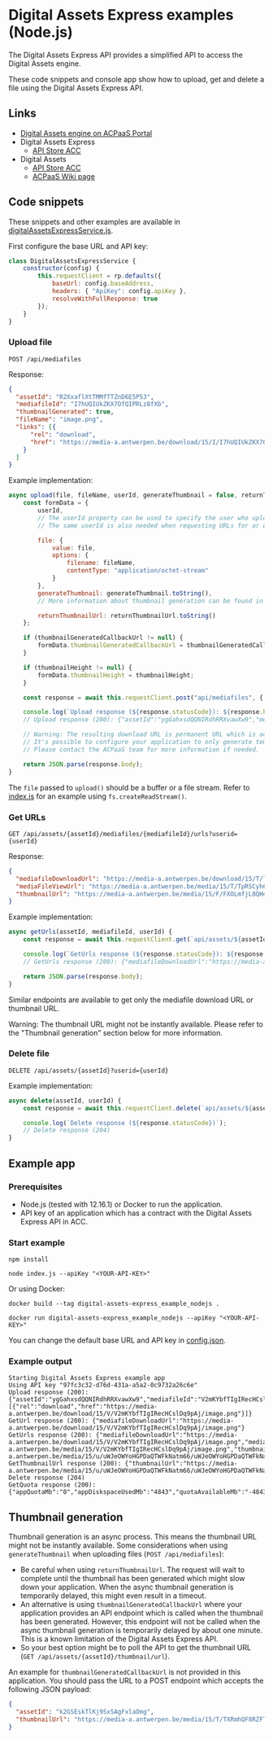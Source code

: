# Digital Assets Express examples (Node.js)

The Digital Assets Express API provides a simplified API to access the Digital Assets engine.

These code snippets and console app show how to upload, get and delete a file using the Digital Assets Express API.

## Links

- [Digital Assets engine on ACPaaS Portal](https://acpaas.digipolis.be/nl/product/digital-assets-engine)
- Digital Assets Express
  - [API Store ACC](https://api-store-a.antwerpen.be/#/org/acpaas/api/digitalassetsexpress/v1/documentation)
- Digital Assets
  - [API Store ACC](https://api-store-a.antwerpen.be/#/org/inuits/api/assets/v1/documentation)
  - [ACPaaS Wiki page](https://wiki.antwerpen.be/ACPAAS/index.php/Digital_Asset_express_engine)

## Code snippets

These snippets and other examples are available in [digitalAssetsExpressService.js](digitalAssetsExpressService.js).

First configure the base URL and API key:

```js
class DigitalAssetsExpressService {
    constructor(config) {
        this.requestClient = rp.defaults({
            baseUrl: config.baseAddress,
            headers: { "ApiKey": config.apiKey },
            resolveWithFullResponse: true
        });
    }
}
```

### Upload file

`POST /api/mediafiles`

Response:

```json
{
  "assetId": "R2XxaflXtTMMfTTZnD6E5P53",
  "mediafileId": "I7hUQIUkZKX7OfQIPRLz8fXb",
  "thumbnailGenerated": true,
  "fileName": "image.png",
  "links": [{
      "rel": "download",
      "href": "https://media-a.antwerpen.be/download/15/I/I7hUQIUkZKX7OfQIPRLz8fXb/image.png"
    }
  ]
}
```

Example implementation:

```js
async upload(file, fileName, userId, generateThumbnail = false, returnThumbnailUrl = false, thumbnailGeneratedCallbackUrl = null, thumbnailHeight = null) {
    const formData = {
        userId,
        // The userId property can be used to specify the user who uploaded the file
        // The same userId is also needed when requesting URLs for or deleting an uploaded file

        file: {
            value: file,
            options: {
                filename: fileName,
                contentType: "application/octet-stream"
            }
        },
        generateThumbnail: generateThumbnail.toString(),
        // More information about thumbnail generation can be found in the README

        returnThumbnailUrl: returnThumbnailUrl.toString()
    };

    if (thumbnailGeneratedCallbackUrl != null) {
        formData.thumbnailGeneratedCallbackUrl = thumbnailGeneratedCallbackUrl;
    }

    if (thumbnailHeight != null) {
        formData.thumbnailHeight = thumbnailHeight;
    }

    const response = await this.requestClient.post("api/mediafiles", { formData });

    console.log(`Upload response (${response.statusCode}): ${response.body}`);
    // Upload response (200): {"assetId":"ygGahxsdQQNIRdhRRXvawXw9","mediafileId":"V2mKYbfTIgIRecHCslDq9pAj","thumbnailGenerated":true,"fileName":"image.png","links":[{"rel":"download","href":"https://media-a.antwerpen.be/download/15/V/V2mKYbfTIgIRecHCslDq9pAj/image.png"}]}

    // Warning: The resulting download URL is permanent URL which is accessible by anyone. It might be necessary to conceal this URL from end users, depending on your use case.
    // It's possible to configure your application to only generate temporary URLs, or to setup Access Control Lists for your files using the Digital Assets API (not available through Digital Assets Express).
    // Please contact the ACPaaS team for more information if needed.

    return JSON.parse(response.body);
}
```

The `file` passed to `upload()` should be a buffer or a file stream. Refer to [index.js](index.js) for an example using `fs.createReadStream()`.

### Get URLs

`GET /api/assets/{assetId}/mediafiles/{mediafileId}/urls?userid={userId}`

Response:

```json
{
  "mediafileDownloadUrl": "https://media-a.antwerpen.be/download/15/T/TpRSCyh6e3YujJsSlhZK0F2K/image.png",
  "mediaFileViewUrl": "https://media-a.antwerpen.be/media/15/T/TpRSCyh6e3YujJsSlhZK0F2K/image.png",
  "thumbnailUrl": "https://media-a.antwerpen.be/media/15/F/FXOLmfjL8QHdlJCuHG5tFQvJ/FXOLmfjL8QHdlJCuHG5tFQvJ.jpg"
}
```

Example implementation:

```js
async getUrls(assetId, mediafileId, userId) {
    const response = await this.requestClient.get(`api/assets/${assetId}/mediafiles/${mediafileId}/urls?userid=${userId}`);

    console.log(`GetUrls response (${response.statusCode}): ${response.body}`);
    // GetUrls response (200): {"mediafileDownloadUrl":"https://media-a.antwerpen.be/download/15/V/V2mKYbfTIgIRecHCslDq9pAj/image.png","mediaFileViewUrl":"https://media-a.antwerpen.be/media/15/V/V2mKYbfTIgIRecHCslDq9pAj/image.png","thumbnailUrl":"https://media-a.antwerpen.be/media/15/u/uWJeOWYoHGPDaQTWFkNatm66/uWJeOWYoHGPDaQTWFkNatm66.jpg"}

    return JSON.parse(response.body);
}
```

Similar endpoints are available to get only the mediafile download URL or thumbnail URL.

Warning: The thumbnail URL might not be instantly available. Please refer to the "Thumbnail generation" section below for more information.

### Delete file

`DELETE /api/assets/{assetId}?userid={userId}`

Example implementation:

```js
async delete(assetId, userId) {
    const response = await this.requestClient.delete(`api/assets/${assetId}?userid=${userId}`);

    console.log(`Delete response (${response.statusCode})`);
    // Delete response (204)
}
```

## Example app

### Prerequisites

- Node.js (tested with 12.16.1) or Docker to run the application.
- API key of an application which has a contract with the Digital Assets Express API in ACC.

### Start example

```
npm install

node index.js --apiKey "<YOUR-API-KEY>"
```

Or using Docker:

```
docker build --tag digital-assets-express_example_nodejs .

docker run digital-assets-express_example_nodejs --apiKey "<YOUR-API-KEY>"
```

You can change the default base URL and API key in [config.json](config.json).

### Example output

```
Starting Digital Assets Express example app
Using API key "97fc3c32-d76d-431a-a5a2-0c9732a26c6e"
Upload response (200): {"assetId":"ygGahxsdQQNIRdhRRXvawXw9","mediafileId":"V2mKYbfTIgIRecHCslDq9pAj","thumbnailGenerated":true,"fileName":"image.png","links":[{"rel":"download","href":"https://media-a.antwerpen.be/download/15/V/V2mKYbfTIgIRecHCslDq9pAj/image.png"}]}
GetUrl response (200): {"mediafileDownloadUrl":"https://media-a.antwerpen.be/download/15/V/V2mKYbfTIgIRecHCslDq9pAj/image.png"}
GetUrls response (200): {"mediafileDownloadUrl":"https://media-a.antwerpen.be/download/15/V/V2mKYbfTIgIRecHCslDq9pAj/image.png","mediaFileViewUrl":"https://media-a.antwerpen.be/media/15/V/V2mKYbfTIgIRecHCslDq9pAj/image.png","thumbnailUrl":"https://media-a.antwerpen.be/media/15/u/uWJeOWYoHGPDaQTWFkNatm66/uWJeOWYoHGPDaQTWFkNatm66.jpg"}
GetThumbnailUrl response (200): {"thumbnailUrl":"https://media-a.antwerpen.be/media/15/u/uWJeOWYoHGPDaQTWFkNatm66/uWJeOWYoHGPDaQTWFkNatm66.jpg"}
Delete response (204)
GetQuota response (200): {"appQuotaMb":"0","appDiskspaceUsedMb":"4843","quotaAvailableMb":"-4843"}
```

## Thumbnail generation

Thumbnail generation is an async process. This means the thumbnail URL might not be instantly available. Some considerations when using `generateThumbnail` when uploading files (`POST /api/mediafiles`):

- Be careful when using `returnThumbnailUrl`. The request will wait to complete until the thumbnail has been generated which might slow down your application. When the async thumbnail generation is temporarily delayed, this might even result in a timeout.
- An alternative is using `thumbnailGeneratedCallbackUrl` where your application provides an API endpoint which is called when the thumbnail has been generated. However, this endpoint will not be called when the async thumbnail generation is temporarily delayed by about one minute. This is a known limitation of the Digital Assets Express API.
- So your best option might be to poll the API to get the thumbnail URL (`GET /api/assets/{assetId}/thumbnail/url`).

An example for `thumbnailGeneratedCallbackUrl` is not provided in this application. You should pass the URL to a POST endpoint which accepts the following JSON payload:

```json
{
  "assetId": "k2GSEskTlKj9SxSAgFxlaOmg",
  "thumbnailUrl": "https://media-a.antwerpen.be/media/15/T/TXRmhQF8RZFTT2QMbeFcllLl/TXRmhQF8RZFTT2QMbeFcllLl.jpg"
}
```

